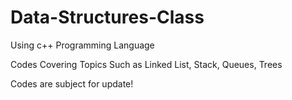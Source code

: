 # Data-Structures-Class

Using c++ Programming Language

Codes Covering Topics Such as Linked List, Stack, Queues, Trees

Codes are subject for update!
